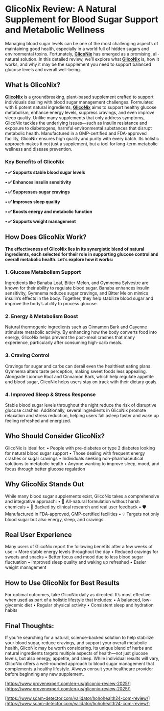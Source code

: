 # GlicoNix Review: A Natural Supplement for Blood Sugar Support and Metabolic Wellness

Managing blood sugar levels can be one of the most challenging aspects of maintaining good health, especially in a world full of hidden sugars and environmental toxins. Fortunately, **[GlicoNix](https://hohohealth24.com/gliconix-us/)** has emerged as a promising, all-natural solution. In this detailed review, we’ll explore what **[GlicoNix](https://www.facebook.com/share/p/1E8Bnt77LN/)** is, how it works, and why it may be the supplement you need to support balanced glucose levels and overall well-being.

## What Is GlicoNix?

**[GlicoNix](https://www.pinterest.com/pin/912330837018146436)** is a groundbreaking, plant-based supplement crafted to support individuals dealing with blood sugar management challenges. Formulated with 8 potent natural ingredients, **[GlicoNix](https://www.instagram.com/p/DJi6XT_zLRW/)** aims to support healthy glucose metabolism, enhance energy levels, suppress cravings, and even improve sleep quality. Unlike many supplements that only address symptoms, GlicoNix tackles the underlying issues—such as insulin resistance and exposure to diabetogens, harmful environmental substances that disrupt metabolic health.
Manufactured in a GMP-certified and FDA-approved facility, GlicoNix ensures high quality and purity with every batch. Its holistic approach makes it not just a supplement, but a tool for long-term metabolic wellness and disease prevention.

### Key Benefits of GlicoNix

**•	✅ Supports stable blood sugar levels**

**•	✅ Enhances insulin sensitivity**

**•	✅ Suppresses sugar cravings**

**•	✅ Improves sleep quality**

**•	✅ Boosts energy and metabolic function**

**•	✅ Supports weight management**

## How Does GlicoNix Work?

**The effectiveness of GlicoNix lies in its synergistic blend of natural ingredients, each selected for their role in supporting glucose control and overall metabolic health. Let’s explore how it works:**
### 1. Glucose Metabolism Support
Ingredients like Banaba Leaf, Bitter Melon, and Gymnema Sylvestre are known for their ability to regulate blood sugar. Banaba enhances insulin sensitivity, Gymnema reduces sugar cravings, and Bitter Melon mimics insulin’s effects in the body. Together, they help stabilize blood sugar and improve the body’s ability to process glucose.
### 2. Energy & Metabolism Boost
Natural thermogenic ingredients such as Cinnamon Bark and Cayenne stimulate metabolic activity. By enhancing how the body converts food into energy, GlicoNix helps prevent the post-meal crashes that many experience, particularly after consuming high-carb meals.
### 3. Craving Control
Cravings for sugar and carbs can derail even the healthiest eating plans. Gymnema alters taste perception, making sweet foods less appealing. Alongside Licorice Root and Cinnamon Bark, which help regulate appetite and blood sugar, GlicoNix helps users stay on track with their dietary goals.
### 4. Improved Sleep & Stress Response
Stable blood sugar levels throughout the night reduce the risk of disruptive glucose crashes. Additionally, several ingredients in GlicoNix promote relaxation and stress reduction, helping users fall asleep faster and wake up feeling refreshed and energized.

## Who Should Consider GlicoNix?
GlicoNix is ideal for:
•	People with pre-diabetes or type 2 diabetes looking for natural blood sugar support
•	Those dealing with frequent energy crashes or sugar cravings
•	Individuals seeking non-pharmaceutical solutions to metabolic health
•	Anyone wanting to improve sleep, mood, and focus through better glucose regulation

## Why GlicoNix Stands Out
While many blood sugar supplements exist, GlicoNix takes a comprehensive and integrative approach:
•	🌱 All-natural formulation without harsh chemicals
•	🔬 Backed by clinical research and real user feedback
•	🛡️ Manufactured in FDA-approved, GMP-certified facilities
•	💡 Targets not only blood sugar but also energy, sleep, and cravings

## Real User Experience
Many users of GlicoNix report the following benefits after a few weeks of use:
•	More stable energy levels throughout the day
•	Reduced cravings for sweets and snacks
•	Better focus and mood due to less blood sugar fluctuation
•	Improved sleep quality and waking up refreshed
•	Easier weight management

## How to Use GlicoNix for Best Results
For optimal outcomes, take GlicoNix daily as directed. It’s most effective when used as part of a holistic lifestyle that includes:
•	A balanced, low-glycemic diet
•	Regular physical activity
•	Consistent sleep and hydration habits

## Final Thoughts:
If you're searching for a natural, science-backed solution to help stabilize your blood sugar, reduce cravings, and support your overall metabolic health, GlicoNix may be worth considering. Its unique blend of herbs and natural ingredients targets multiple aspects of health—not just glucose levels, but also energy, appetite, and sleep.
While individual results will vary, GlicoNix offers a well-rounded approach to blood sugar management that complements a healthy lifestyle. Always consult your healthcare provider before beginning any new supplement.

[https://www.provenexpert.com/en-us/gliconix-review-2025/](https://www.provenexpert.com/en-us/gliconix-review-2025/)

[https://www.scam-detector.com/validator/hohohealth24-com-review/](https://www.scam-detector.com/validator/hohohealth24-com-review/)


